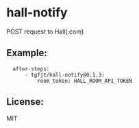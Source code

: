# hall-notify

POST request to Hall(.com)

## Example:

```
  after-steps:
      - tgfjt/hall-notify@0.1.3:
          room_token: HALL_ROOM_API_TOKEN
```

## License:
MIT
